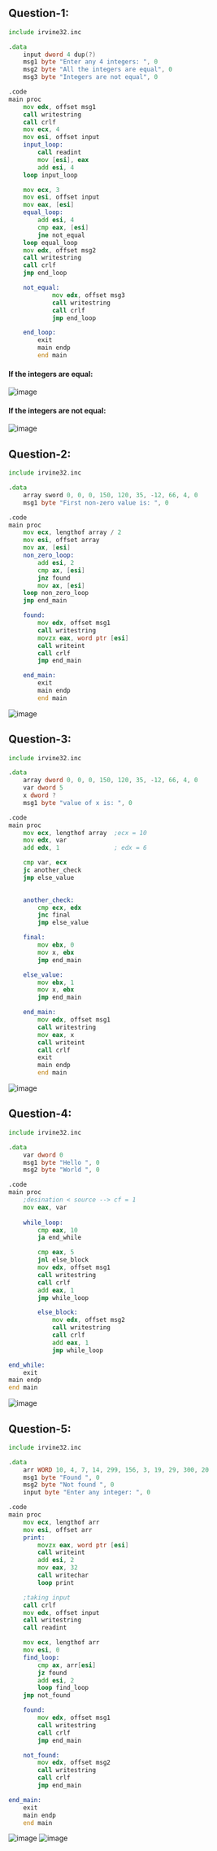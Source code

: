 ## Question-1:
```.asm
include irvine32.inc

.data
	input dword 4 dup(?)
	msg1 byte "Enter any 4 integers: ", 0
	msg2 byte "All the integers are equal", 0
	msg3 byte "Integers are not equal", 0

.code
main proc
	mov edx, offset msg1
	call writestring
	call crlf
	mov ecx, 4
	mov esi, offset input
	input_loop:
		call readint
		mov [esi], eax
		add esi, 4
	loop input_loop

	mov ecx, 3
	mov esi, offset input 
	mov eax, [esi]
	equal_loop:
		add esi, 4
		cmp eax, [esi]
		jne not_equal
	loop equal_loop
	mov edx, offset msg2
	call writestring
	call crlf
	jmp end_loop

	not_equal:
			mov edx, offset msg3
			call writestring
			call crlf 
			jmp end_loop

	end_loop:
		exit
		main endp
		end main

```
#### If the integers are equal:
![image](https://github.com/user-attachments/assets/084aa440-7e30-4bf5-a546-690db9501aca)

#### If the integers are not equal:
![image](https://github.com/user-attachments/assets/eb072948-f866-4b86-b3d8-bbb7dcc34922)


## Question-2:
```.asm
include irvine32.inc

.data
	array sword 0, 0, 0, 150, 120, 35, -12, 66, 4, 0
	msg1 byte "First non-zero value is: ", 0

.code
main proc
	mov ecx, lengthof array / 2
	mov esi, offset array
	mov ax, [esi]
	non_zero_loop:
		add esi, 2
		cmp ax, [esi]
		jnz found
		mov ax, [esi]
	loop non_zero_loop
	jmp end_main

	found:
		mov edx, offset msg1
		call writestring
		movzx eax, word ptr [esi]
		call writeint
		call crlf
		jmp end_main

	end_main:
		exit
		main endp
		end main
```
![image](https://github.com/user-attachments/assets/c83bdcdd-1a84-4547-9090-1d5e684b41c5)


## Question-3:
```.asm
include irvine32.inc

.data
	array dword 0, 0, 0, 150, 120, 35, -12, 66, 4, 0
	var dword 5
	x dword ?
	msg1 byte "value of x is: ", 0

.code
main proc
	mov ecx, lengthof array  ;ecx = 10
	mov edx, var		
	add edx, 1				 ; edx = 6

	cmp var, ecx			
	jc another_check
	jmp else_value
	

	another_check:
		cmp ecx, edx
		jnc final
		jmp else_value

	final:
		mov ebx, 0
		mov x, ebx
		jmp end_main

	else_value:
		mov ebx, 1
		mov x, ebx
		jmp end_main

	end_main:
		mov edx, offset msg1
		call writestring
		mov eax, x
		call writeint
		call crlf
		exit
		main endp
		end main
```

![image](https://github.com/user-attachments/assets/aeafe16d-096f-4fe7-b747-5b2df50bf41a)


## Question-4:
```.asm
include irvine32.inc

.data
	var dword 0
	msg1 byte "Hello ", 0
	msg2 byte "World ", 0

.code
main proc
	;desination < source --> cf = 1
	mov eax, var
	
	while_loop:
		cmp eax, 10
		ja end_while

		cmp eax, 5
		jnl else_block
		mov edx, offset msg1
		call writestring
		call crlf
		add eax, 1
		jmp while_loop

		else_block:
			mov edx, offset msg2
			call writestring
			call crlf
			add eax, 1
			jmp while_loop

end_while:
	exit
main endp
end main
```
![image](https://github.com/user-attachments/assets/73355b7a-b519-4e5c-9138-f2dcc280a18f)


## Question-5:
```.asm
include irvine32.inc

.data
	arr WORD 10, 4, 7, 14, 299, 156, 3, 19, 29, 300, 20
	msg1 byte "Found ", 0
	msg2 byte "Not found ", 0
	input byte "Enter any integer: ", 0

.code
main proc
	mov ecx, lengthof arr 
	mov esi, offset arr
	print:
		movzx eax, word ptr [esi]
		call writeint
		add esi, 2
		mov eax, 32
		call writechar
		loop print

	;taking input
	call crlf
	mov edx, offset input
	call writestring
	call readint

	mov ecx, lengthof arr
	mov esi, 0
	find_loop:
		cmp ax, arr[esi]
		jz found
		add esi, 2
		loop find_loop
	jmp not_found

	found:
		mov edx, offset msg1
		call writestring
		call crlf
		jmp end_main

	not_found:
		mov edx, offset msg2
		call writestring
		call crlf
		jmp end_main

end_main:	
	exit
	main endp
	end main
```
![image](https://github.com/user-attachments/assets/838c844f-5948-4080-944e-70d26a54cfcc)
![image](https://github.com/user-attachments/assets/98243f70-1fa3-40e7-9d93-ca1b07efef23)


